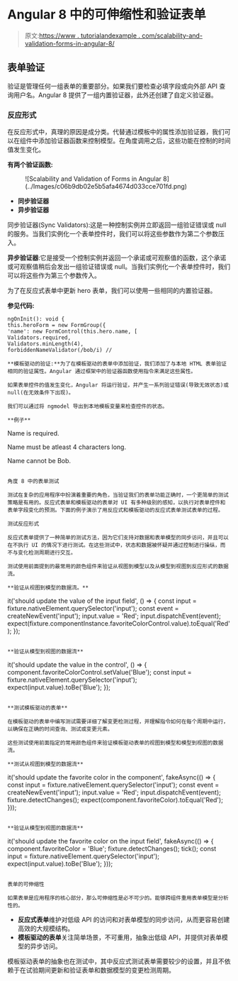 # Angular 8 中的可伸缩性和验证表单

> 原文:[https://www . tutorialandexample . com/scalability-and-validation-forms-in-angular-8/](https://www.tutorialandexample.com/scalability-and-validation-forms-in-angular-8/)

## 表单验证

验证是管理任何一组表单的重要部分。如果我们要检查必填字段或向外部 API 查询用户名。Angular 8 提供了一组内置验证器，此外还创建了自定义验证器。

### 反应形式

在反应形式中，真理的原因是成分类。代替通过模板中的属性添加验证器，我们可以在组件中添加验证器函数来控制模型。在角度调用之后，这些功能在控制的时间值发生变化。

**有两个验证函数:**

<figure class="aligncenter">![Scalability and Validation of Forms in Angular 8](../Images/c06b9db02e5b5afa4674d033cce701fd.png)</figure>

*   **同步验证器**
*   **异步验证器**

同步验证器(Sync Validators):这是一种控制实例并立即返回一组验证错误或 null 的服务。当我们实例化一个表单控件时，我们可以将这些参数作为第二个参数压入。

**异步验证器**:它是接受一个控制实例并返回一个承诺或可观察值的函数，这个承诺或可观察值稍后会发出一组验证错误或 null。当我们实例化一个表单控件时，我们可以将这些作为第三个参数传入。

为了在反应式表单中更新 hero 表单，我们可以使用一些相同的内置验证器。

**参见代码:**

```
ngOnInit(): void {
this.heroForm = new FormGroup({
'name': new FormControl(this.hero.name, [
Validators.required,
Validators.minLength(4),
forbiddenNameValidator(/bob/i) //

**模板驱动的验证:**为了在模板驱动的表单中添加验证，我们添加了与本地 HTML 表单验证相同的验证属性。Angular 通过框架中的验证器函数使用指令来满足这些属性。

如果表单控件的值发生变化，Angular 将运行验证，并产生一系列验证错误(导致无效状态)或 null(在无效条件下出现)。

我们可以通过将 ngmodel 导出到本地模板变量来检查控件的状态。

**例子**

```

Name is required.

Name must be atleast 4 characters long.

Name cannot be Bob.

```

角度 8 中的表单测试

测试在复杂的应用程序中扮演着重要的角色，当验证我们的表单功能正确时，一个更简单的测试策略是有用的。反应式表单和模板驱动的表单对 UI 有多种级别的感知，以执行对表单控件和表单字段变化的预测。下面的例子演示了用反应式和模板驱动的反应式表单测试表单的过程。

测试反应形式

反应式表单提供了一种简单的测试方法，因为它们支持对数据和表单模型的同步访问，并且可以在不执行 UI 的情况下进行测试。在这些测试中，状态和数据被怀疑并通过控制进行操纵，而不与变化检测周期进行交互。

测试使用前面提到的最常用的颜色组件来验证从视图到模型以及从模型到视图到反应形式的数据流。

**验证从视图到模型的数据流。**

```
 it('should update the value of the input field', () => {
const input = fixture.nativeElement.querySelector('input');
const event = createNewEvent('input');
input.value = 'Red';
input.dispatchEvent(event);
expect(fixture.componentInstance.favoriteColorControl.value).toEqual('Red');
}); 
```

**验证从模型到视图的数据流**

```
it('should update the value in the control', () => {
component.favoriteColorControl.setValue('Blue');
const input = fixture.nativeElement.querySelector('input');
expect(input.value).toBe('Blue');
}); 
```

**测试模板驱动的表单**

在模板驱动的表单中编写测试需要详细了解变更检测过程，并理解指令如何在每个周期中运行，以确保在正确的时间查询、测试或变更元素。

这些测试使用前面指定的常用颜色组件来验证模板驱动表单的视图到模型和模型到视图的数据流。

**测试从视图到模型的数据流**

```
 it('should update the favorite color in the component', fakeAsync(() => {
const input = fixture.nativeElement.querySelector('input');
const event = createNewEvent('input');
input.value = 'Red';
input.dispatchEvent(event);
fixture.detectChanges();
expect(component.favoriteColor).toEqual('Red');
})); 
```

**验证从模型到视图的数据流**

```
it('should update the favorite color on the input field', fakeAsync(() => {
component.favoriteColor = 'Blue';
fixture.detectChanges();
tick();
const input = fixture.nativeElement.querySelector('input');
expect(input.value).toBe('Blue');
})); 
```

表单的可伸缩性

如果表单是应用程序的核心部分，那么可伸缩性是必不可少的。能够跨组件重用表单模型是分析性的。

```

*   **反应式表单**维护对低级 API 的访问和对表单模型的同步访问，从而更容易创建高效的大规模结构。
*   **模板驱动的表单**关注简单场景，不可重用，抽象出低级 API，并提供对表单模型的异步访问。

模板驱动表单的抽象也在测试中，其中反应式测试表单需要较少的设置，并且不依赖于在试验期间更新和验证表单和数据模型的变更检测周期。